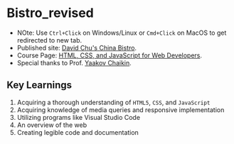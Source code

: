 # Bistro_revised

- NOte: Use `Ctrl+Click` on Windows/Linux or `Cmd+Click` on MacOS to get redirected to new tab.
- Published site: [David Chu's China Bistro](https://su-ok.github.io/coursera-test/module5-solution/).
- Course Page: [HTML, CSS, and JavaScript for Web Developers](https://www.coursera.org/learn/html-css-javascript-for-web-developers).
- Special thanks to Prof. [Yaakov Chaikin](https://clearlydecoded.com/).

## Key Learnings

1. Acquiring a thorough understanding of `HTML5`, `CSS`, and `JavaScript`
2. Acquiring knowledge of media queries and responsive implementation
3. Utilizing programs like Visual Studio Code
4. An overview of the web
5. Creating legible code and documentation
